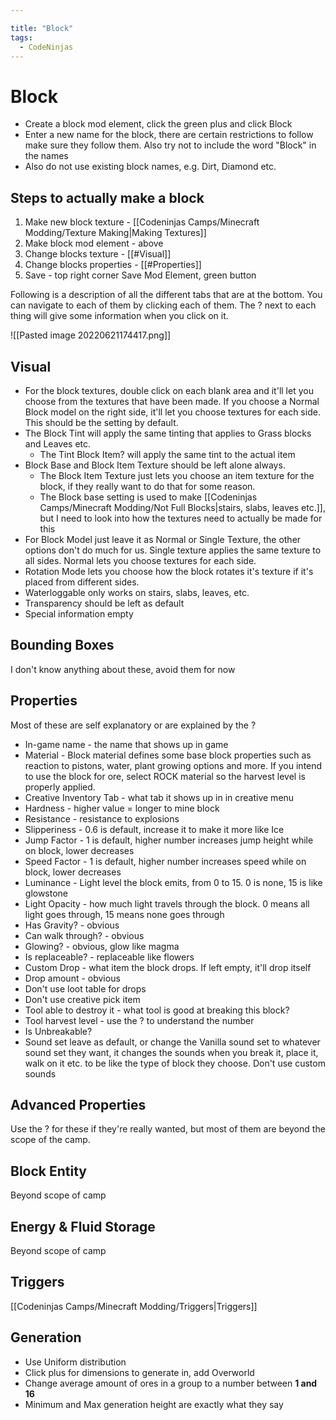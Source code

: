 ```yaml
---

title: "Block"
tags:
  - CodeNinjas
---
```

# Block
- Create a block mod element, click the green plus and click Block
- Enter a new name for the block, there are certain restrictions to follow make sure they follow them. Also try not to include the word "Block" in the names
- Also do not use existing block names, e.g. Dirt, Diamond etc.

## Steps to actually make a block
1. Make new block texture - [[Codeninjas Camps/Minecraft Modding/Texture Making|Making Textures]]
2. Make block mod element - above
3. Change blocks texture - [[#Visual]]
4. Change blocks properties - [[#Properties]]
5. Save - top right corner Save Mod Element, green button

Following is a description of all the different tabs that are at the bottom. You can navigate to each of them by clicking each of them. The ? next to each thing will give some information when you click on it.

![[Pasted image 20220621174417.png]]

## Visual
- For the block textures, double click on each blank area and it'll let you choose from the textures that have been made. If you choose a Normal Block model on the right side, it'll let you choose textures for each side. This should be the setting by default.
- The Block Tint will apply the same tinting that applies to Grass blocks and Leaves etc.
	- The Tint Block Item? will apply the same tint to the actual item
- Block Base and Block Item Texture should be left alone always.
	- The Block Item Texture just lets you choose an item texture for the block, if they really want to do that for some reason.
	- The Block base setting is used to make [[Codeninjas Camps/Minecraft Modding/Not Full Blocks|stairs, slabs, leaves etc.]], but I need to look into how the textures need to actually be made for this
- For Block Model just leave it as Normal or Single Texture, the other options don't do much for us. Single texture applies the same texture to all sides. Normal lets you choose textures for each side.
- Rotation Mode lets you choose how the block rotates it's texture if it's placed from different sides. 
- Waterloggable only works on stairs, slabs, leaves, etc.
- Transparency should be left as default
- Special information empty

## Bounding Boxes
I don't know anything about these, avoid them for now

## Properties
Most of these are self explanatory or are explained by the ?
- In-game name - the name that shows up in game
- Material - Block material defines some base block properties such as reaction to pistons, water, plant growing options and more.     If you intend to use the block for ore, select ROCK material so the harvest level is properly applied.
- Creative Inventory Tab - what tab it shows up in in creative menu
- Hardness - higher value = longer to mine block
- Resistance - resistance to explosions
- Slipperiness - 0.6 is default, increase it to make it more like Ice
- Jump Factor - 1 is default, higher number increases jump height while on block, lower decreases
- Speed Factor - 1 is default, higher number increases speed while on block, lower decreases
- Luminance - Light level the block emits, from 0 to 15. 0 is none, 15 is like glowstone
- Light Opacity - how much light travels through the block. 0 means all light goes through, 15 means none goes through
- Has Gravity? - obvious
- Can walk through? - obvious
- Glowing? - obvious, glow like magma
- Is replaceable? - replaceable like flowers
- Custom Drop - what item the block drops. If left empty, it'll drop itself
- Drop amount - obvious
- Don't use loot table for drops
- Don't use creative pick item
- Tool able to destroy it - what tool is good at breaking this block?
- Tool harvest level - use the ? to understand the number
- Is Unbreakable?
- Sound set leave  as default, or change the Vanilla sound set to whatever sound set they want, it changes the sounds when you break it, place it, walk on it etc. to be like the type of block they choose. Don't use custom sounds

## Advanced Properties
Use the ? for these if they're really wanted, but most of them are beyond the scope of the camp. 

## Block Entity
Beyond scope of camp

## Energy & Fluid Storage
Beyond scope of camp

## Triggers
[[Codeninjas Camps/Minecraft Modding/Triggers|Triggers]]

## Generation
- Use Uniform distribution
- Click plus for dimensions to generate in, add Overworld
- Change average amount of ores in a group to a number between **1 and 16**
- Minimum and Max generation height are exactly what they say
